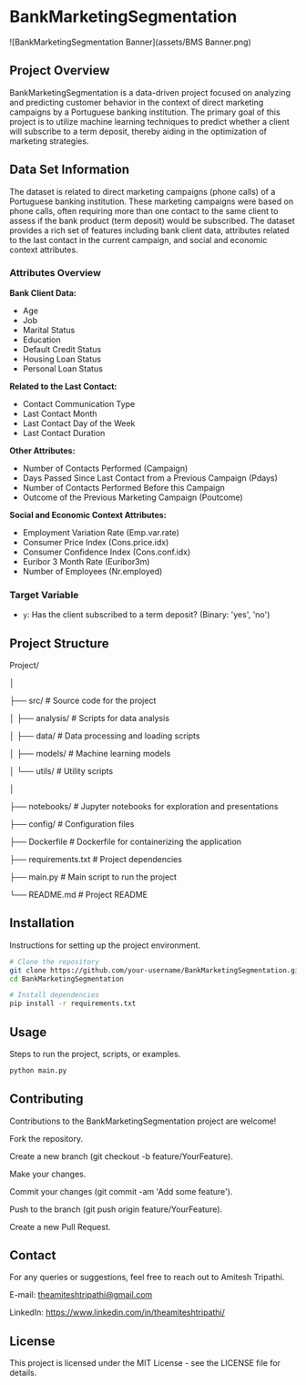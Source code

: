 # BankMarketingSegmentation

![BankMarketingSegmentation Banner](assets/BMS Banner.png)

## Project Overview

BankMarketingSegmentation is a data-driven project focused on analyzing and predicting customer behavior in the context of direct marketing campaigns by a Portuguese banking institution. The primary goal of this project is to utilize machine learning techniques to predict whether a client will subscribe to a term deposit, thereby aiding in the optimization of marketing strategies.

## Data Set Information

The dataset is related to direct marketing campaigns (phone calls) of a Portuguese banking institution. These marketing campaigns were based on phone calls, often requiring more than one contact to the same client to assess if the bank product (term deposit) would be subscribed. The dataset provides a rich set of features including bank client data, attributes related to the last contact in the current campaign, and social and economic context attributes.

### Attributes Overview

**Bank Client Data:**
- Age
- Job
- Marital Status
- Education
- Default Credit Status
- Housing Loan Status
- Personal Loan Status

**Related to the Last Contact:**
- Contact Communication Type
- Last Contact Month
- Last Contact Day of the Week
- Last Contact Duration

**Other Attributes:**
- Number of Contacts Performed (Campaign)
- Days Passed Since Last Contact from a Previous Campaign (Pdays)
- Number of Contacts Performed Before this Campaign
- Outcome of the Previous Marketing Campaign (Poutcome)

**Social and Economic Context Attributes:**
- Employment Variation Rate (Emp.var.rate)
- Consumer Price Index (Cons.price.idx)
- Consumer Confidence Index (Cons.conf.idx)
- Euribor 3 Month Rate (Euribor3m)
- Number of Employees (Nr.employed)

### Target Variable
- `y`: Has the client subscribed to a term deposit? (Binary: 'yes', 'no')

## Project Structure

Project/

│

├── src/                   # Source code for the project

│   ├── analysis/          # Scripts for data analysis

│   ├── data/              # Data processing and loading scripts

│   ├── models/            # Machine learning models

│   └── utils/             # Utility scripts

│

├── notebooks/             # Jupyter notebooks for exploration and presentations

├── config/                # Configuration files

├── Dockerfile             # Dockerfile for containerizing the application

├── requirements.txt       # Project dependencies

├── main.py                # Main script to run the project

└── README.md              # Project README



## Installation

Instructions for setting up the project environment.

```bash
# Clone the repository
git clone https://github.com/your-username/BankMarketingSegmentation.git
cd BankMarketingSegmentation

# Install dependencies
pip install -r requirements.txt
```

## Usage

Steps to run the project, scripts, or examples.

```bash
python main.py
```

## Contributing

Contributions to the BankMarketingSegmentation project are welcome!

Fork the repository.

Create a new branch (git checkout -b feature/YourFeature).

Make your changes.

Commit your changes (git commit -am 'Add some feature').

Push to the branch (git push origin feature/YourFeature).

Create a new Pull Request.


## Contact
For any queries or suggestions, feel free to reach out to Amitesh Tripathi.

E-mail: theamiteshtripathi@gmail.com

LinkedIn: https://www.linkedin.com/in/theamiteshtripathi/

## License
This project is licensed under the MIT License - see the LICENSE file for details.

